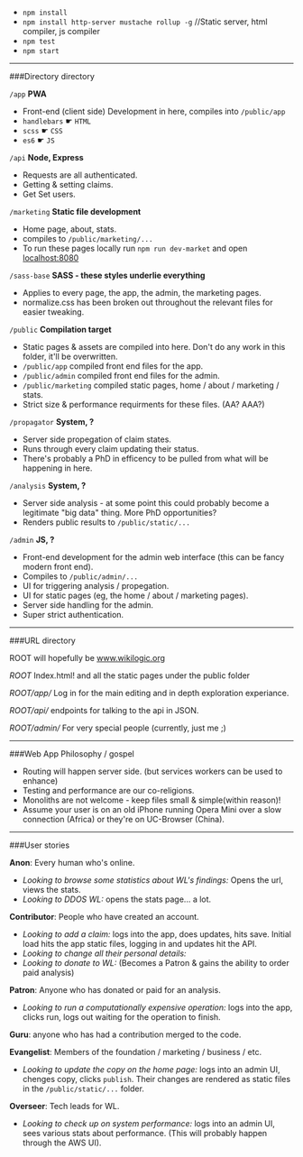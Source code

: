  - `npm install`
 - `npm install http-server mustache rollup -g` //Static server, html compiler, js compiler
 - `npm test`
 - `npm start`

---

###Directory directory

`/app` **PWA**

 - Front-end (client side) Development in here, compiles into `/public/app`
 - `handlebars` ☛ `HTML`
 - `scss` ☛ `CSS`
 - `es6` ☛ `JS`

`/api` **Node, Express**
 
 - Requests are all authenticated.
 - Getting & setting claims.
 - Get Set users.

`/marketing` **Static file development**

 - Home page, about, stats.
 - compiles to `/public/marketing/...`
 - To run these pages locally run `npm run dev-market` and open [localhost:8080](http://localhost:8080/)

 `/sass-base` **SASS - these styles underlie everything**

 - Applies to every page, the app, the admin, the marketing pages.
 - normalize.css has been broken out throughout the relevant files for easier tweaking.

`/public` **Compilation target**

 - Static pages & assets are compiled into here. Don't do any work in this folder, it'll be overwritten.
 - `/public/app` compiled front end files for the app.
 - `/public/admin` compiled front end files for the admin.
 - `/public/marketing` compiled static pages, home / about / marketing / stats.
 - Strict size & performance requirments for these files. (AA? AAA?)

`/propagator` **System, ?**

 - Server side propegation of claim states. 
 - Runs through every claim updating their status. 
 - There's probably a PhD in efficency to be pulled from what will be happening in here. 

`/analysis` **System, ?**

 - Server side analysis - at some point this could probably become a legitimate "big data" thing. More PhD opportunities?
 - Renders public results to `/public/static/...`

`/admin` **JS, ?**

 - Front-end development for the admin web interface (this can be fancy modern front end).
 - Compiles to `/public/admin/...` 
 - UI for triggering analysis / propegation.
 - UI for static pages (eg, the home / about / marketing pages).
 - Server side handling for the admin.
 - Super strict authentication.

---

###URL directory

ROOT will hopefully be www.wikilogic.org

*ROOT* Index.html! and all the static pages under the public folder

*ROOT/app/* Log in for the main editing and in depth exploration experiance.

*ROOT/api/* endpoints for talking to the api in JSON.

*ROOT/admin/* For very special people (currently, just me ;)  

---

###Web App Philosophy / gospel

 - Routing will happen server side. (but services workers can be used to enhance)
 - Testing and performance are our co-religions.
 - Monoliths are not welcome - keep files small & simple(within reason)!
 - Assume your user is on an old iPhone running Opera Mini over a slow connection (Africa) or they're on UC-Browser (China). 

 ---

###User stories

**Anon**: Every human who's online.
 - *Looking to browse some statistics about WL's findings:* Opens the url, views the stats.
 - *Looking to DDOS WL:* opens the stats page... a lot.

**Contributor**: People who have created an account.
 - *Looking to add a claim:* logs into the app, does updates, hits save. Initial load hits the app static files, logging in and updates hit the API. 
 - *Looking to change all their personal details:* 
 - *Looking to donate to WL:* (Becomes a Patron & gains the ability to order paid analysis) 

**Patron**: Anyone who has donated or paid for an analysis.
 - *Looking to run a computationally expensive operation:* logs into the app, clicks run, logs out waiting for the operation to finish. 

**Guru**: anyone who has had a contribution merged to the code.

**Evangelist**: Members of the foundation / marketing / business / etc.
 - *Looking to update the copy on the home page:* logs into an admin UI, chenges copy, clicks `publish`. Their changes are rendered as static files in the `/public/static/...` folder.

**Overseer**: Tech leads for WL.
 - *Looking to check up on system performance:* logs into an admin UI, sees various stats about performance. (This will probably happen through the AWS UI).